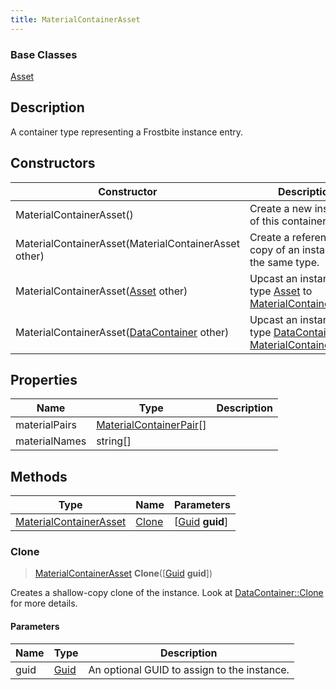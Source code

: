 ```yaml
---
title: MaterialContainerAsset
---
```

### Base Classes

[Asset](/vext/ref/fb/asset/)

## Description

A container type representing a Frostbite instance entry.

## Constructors

| Constructor                                                                       | Description                                                                                                                         |
| --------------------------------------------------------------------------------- | ----------------------------------------------------------------------------------------------------------------------------------- |
| MaterialContainerAsset()                                                          | Create a new instance of this container type.                                                                                       |
| MaterialContainerAsset(MaterialContainerAsset other)                              | Create a reference copy of an instance of the same type.                                                                            |
| MaterialContainerAsset([Asset](/vext/ref/fb/asset/) other)                                      | Upcast an instance of type [Asset](/vext/ref/fb/asset/) to [MaterialContainerAsset](/vext/ref/fb/materialcontainerasset/).                                      |
| MaterialContainerAsset([DataContainer](/vext/ref/shared/class/datacontainer) other) | Upcast an instance of type [DataContainer](/vext/ref/shared/class/datacontainer) to [MaterialContainerAsset](/vext/ref/fb/materialcontainerasset/). |

## Properties

| Name          | Type                                               | Description |
| ------------- | -------------------------------------------------- | ----------- |
| materialPairs | [MaterialContainerPair](/vext/ref/fb/materialcontainerpair/)\[\] |             |
| materialNames | string\[\]                                         |             |

## Methods

| Type                                             | Name            | Parameters                                     |
| ------------------------------------------------ | --------------- | ---------------------------------------------- |
| [MaterialContainerAsset](/vext/ref/fb/materialcontainerasset/) | [Clone](#clone) | \[[Guid](/vext/ref/shared/class/guid) **guid**\] |

### Clone

> [MaterialContainerAsset](/vext/ref/fb/materialcontainerasset/) **Clone**(\[[Guid](/vext/ref/shared/class/guid) **guid**\])

Creates a shallow-copy clone of the instance. Look at [DataContainer::Clone](/vext/ref/shared/class/datacontainer#clone) for more details.

#### Parameters

| Name | Type         | Description                                 |
| ---- | ------------ | ------------------------------------------- |
| guid | [Guid](/vext/ref/shared/class/guid/) | An optional GUID to assign to the instance. |
